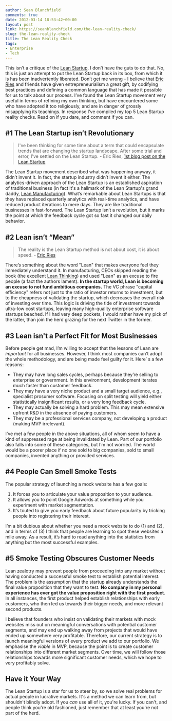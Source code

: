 ```yaml
---
author: Sean Blanchfield
comments: true
date: 2012-03-14 18:53:42+00:00
layout: post
link: https://seanblanchfield.com/the-lean-reality-check/
slug: the-lean-reality-check
title: The Lean Reality Check
tags:
- Enterprise
- Tech
---
```


This isn’t a critique of the [Lean Startup](http://en.wikipedia.org/wiki/Lean_Startup). I don’t have the guts to do that. No, this is just an attempt to put the Lean Startup back in its box, from which it is has been inadvertently liberated. Don’t get me wrong - I believe that [Eric Ries](http://theleanstartup.com/) and friends have given entrepreneurialism a great gift, by codifying best practices and defining a common language that has made it possible for us to talk about our process. I’ve found the Lean Startup movement very useful in terms of refining my own thinking, but have encountered some who have adopted it too religiously, and are in danger of grossly misapplying its teachings. In response I’ve compiled my top 5 Lean Startup reality checks. Read on if you dare, and comment if you can.

<!-- more -->

## #1 The Lean Startup isn’t Revolutionary

> I've been thinking for some time about a term that could encapsulate trends that are changing the startup landscape. After some trial and error, I've settled on the Lean Startup. - Eric Ries, [1st blog post on the Lean Startup](http://www.startuplessonslearned.com/2008/09/lean-startup.html)

The Lean Startup movement described what was happening anyway, it didn’t invent it. In fact, the startup industry didn’t invent it either. The analytics-driven approach of the Lean Startup is an established aspiration of traditional business (in fact it's a hallmark of the Lean Startup's grand daddy, [Lean Manufacturing](http://en.wikipedia.org/wiki/Lean_manufacturing)). What’s remarkable about Lean Startups is that they have replaced quarterly analytics with real-time analytics, and have reduced product iterations to mere days. They are like traditional businesses in fast-forward. The Lean Startup isn’t a revolution, but it marks the point at which the feedback cycle got so fast it changed our daily behavior.

## #2 Lean isn’t “Mean”

> The reality is the Lean Startup method is not about cost, it is about speed. - [Eric Ries](http://blogs.reuters.com/small-business/2010/04/27/top-5-myths-about-the-lean-startup/)

There’s something about the word "Lean" that makes everyone feel they immediately understand it. In manufacturing, CEOs skipped reading the book (the excellent [Lean Thinking](http://www.lean.org/bookstore/ProductDetails.cfm?SelectedProductID=88)) and used "Lean" as an excuse to fire people (a fact the authors lament). **In the startup world, Lean is becoming an excuse to not fund ambitious companies.** The VC phrase "capital efficiency" refers not just to the ratio of investor returns to investment, but to the cheapness of validating the startup, which decreases the overall risk of investing over time. This logic is driving the tide of investment towards ultra-low cost startups, leaving many high-quality enterprise software startups beached. If I had very deep pockets, I would rather have my pick of the latter, than join the herd grazing for the next Twitter in the former.

## #3 Lean isn't a Perfect Fit for Most Businesses

Before people get mad, I’m willing to accept that the lessons of Lean are _important_ for all businesses. However, I think most companies can’t adopt the whole methodology, and are being made feel guilty for it. Here’ s a few reasons:

*   They may have long sales cycles, perhaps because they’re selling to enterprise or government. In this environment, development iterates much faster than customer feedback.
*   They may have a very niche product and a small target audience, e.g., specialist prosumer software. Focusing on split testing will yield either statistically insignificant results, or a very long feedback cycle.
*   They may actually be solving a hard problem. This may mean extensive upfront R&D in the absence of paying customers.
*   They may be a professional services company, not developing a product (making MVP irrelevant).

I’ve met a few people in the above situations, all of whom seem to have a kind of suppressed rage at being invalidated by Lean. Part of our portfolio also falls into some of these categories, but I’m not worried. The world would be a poorer place if no one sold to big companies, sold to small companies, invented anything or provided services.

## #4 People Can Smell Smoke Tests

The popular strategy of launching a mock website has a few goals:

1.  It forces you to articulate your value proposition to your audience.
2.  It allows you to point Google Adwords at something while you experiment with market segmentation.
3.  It’s touted to give you early feedback about future popularity by tricking people into registering their interest.

I’m a bit dubious about whether you need a mock website to do (1) and (2), and in terms of (3) I think that people are learning to spot these websites a mile away. As a result, it’s hard to read anything into the statistics from anything but the most successful examples.

## #5 Smoke Testing Obscures Customer Needs

Lean zealotry may prevent people from proceeding into any market without having conducted a successful smoke test to establish potential interest. The problem is the assumption that the startup already understands the final value proposition that they want to test. **No company in my personal experience has ever got the value proposition right with the first product**. In all instances, the first product helped establish relationships with early customers, who then led us towards their bigger needs, and more relevant second products.

I believe that founders who insist on validating their markets with mock websites miss out on meaningful conversations with potential customer segments, and may end up walking away from projects that would have ended up somewhere very profitable. Therefore, our current strategy is to launch meaningful versions of every product we add to our portfolio. We emphasise the _viable_ in MVP, because the point is to create customer relationships into different market segments. Over time, we will follow those relationships towards more significant customer needs, which we hope to very profitably solve.

## Have it Your Way

The Lean Startup is a star for us to steer by, so we solve real problems for actual people in lucrative markets. It's a method we can learn from, but shouldn't blindly adopt. If you _can_ use all of it, you're lucky. If you can't, and people think you're old fashioned, just remember that at least you're not part of the herd.

